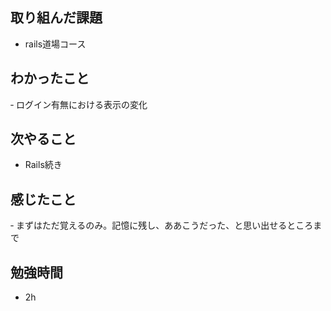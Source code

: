 ## 取り組んだ課題
- rails道場コース

## わかったこと
‐ ログイン有無における表示の変化

## 次やること
- Rails続き

## 感じたこと
‐ まずはただ覚えるのみ。記憶に残し、ああこうだった、と思い出せるところまで

## 勉強時間
- 2h
